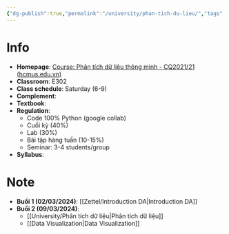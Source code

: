```yaml
---
{"dg-publish":true,"permalink":"/university/phan-tich-du-lieu/","tags":["university"],"created":"2024-03-02T13:04:11.422+07:00","updated":"2024-03-09T14:54:28.762+07:00"}
---
```


# Info
- **Homepage**: [Course: Phân tích dữ liệu thông minh - CQ2021/21 (hcmus.edu.vn)](https://courses.fit.hcmus.edu.vn/course/view.php?id=3948)
- **Classroom**: E302
- **Class schedule**: Saturday (6-9)
- **Complement**:
- **Textbook**:
- **Regulation**:
	- Code 100% Python (google collab)
	- Cuối kỳ (40%)
	- Lab (30%)
	- Bài tập hàng tuần (10-15%)
	- Seminar: 3-4 students/group
- **Syllabus**:
# Note

- **Buổi 1 (02/03/2024)**: [[Zettel/Introduction DA\|Introduction DA]]
- **Buổi 2 (09/03/2024)**: 
	- [[University/Phân tích dữ liệu\|Phân tích dữ liệu]]
	- [[Data Visualization\|Data Visualization]]